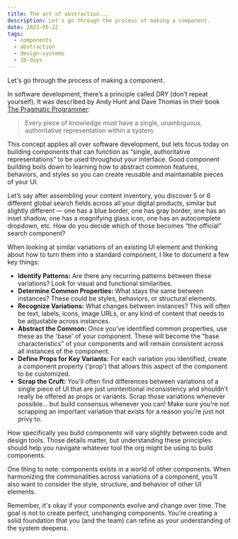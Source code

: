 ```yaml
---
title: The art of abstraction...
description: Let's go through the process of making a component.
date: 2023-05-22
tags:
  - components
  - abstraction
  - design-systems
  - 30-days
---
```


Let's go through the process of making a component.

In software development, there’s a principle called DRY (don’t repeat yourself). It was described by Andy Hunt and Dave Thomas in their book [The Pragmatic Programmer](https://www.amazon.com/Pragmatic-Programmer-journey-mastery-Anniversary-ebook/dp/B07VRS84D1/):

> Every piece of knowledge must have a single, unambiguous, authoritative representation within a system.

This concept applies all over software development, but lets focus today on building components that can function as “single, authoritative representations” to be used throughout your interface. Good component building boils down to learning how to abstract common features, behaviors, and styles so you can create reusable and maintainable pieces of your UI.

Let’s say after assembling your content inventory, you discover 5 or 6 different global search fields across all your digital products, similar but slightly different — one has a blue border, one has gray border, one has an inset shadow, one has a magnifying glass icon, one has an autocomplete dropdown, etc. How do you decide which of those becomes “the official” search component?

When looking at similar variations of an existing UI element and thinking about how to turn them into a standard component, I like to document a few key things:

- **Identify Patterns:** Are there any recurring patterns between these variations? Look for visual and functional similarities.
- **Determine Common Properties:** What stays the same between instances? These could be styles, behaviors, or structural elements.
- **Recognize Variations:** What changes between instances? This will often be text, labels, icons, image URLs, or any kind of content that needs to be adjustable across instances.
- **Abstract the Common:** Once you’ve identified common properties, use these as the 'base' of your component. These will become the “base characteristics” of your components and will remain consistent across all instances of the component.
- **Define Props for Key Variants:** For each variation you identified, create a component property ('prop') that allows this aspect of the component to be customized.
- **Scrap the Cruft:** You’ll often find differences between variations of a single piece of UI that are just unintentional inconsistency and shouldn’t really be offered as props or variants. Scrap those variations whenever possible… but build consensus whenever you can! Make sure you’re not scrapping an important variation that exists for a reason you’re just not privy to.

How specifically you build components will vary slightly between code and design tools. Those details matter, but understanding these principles should help you navigate whatever tool the org might be using to build components.

One thing to note: components exists in a world of other components. When harmonizing the commonalities across variations of a component, you’ll also want to consider the style, structure, and behavior of other UI elements.

Remember, it's okay if your components evolve and change over time. The goal is not to create perfect, unchanging components. You’re creating a solid foundation that you (and the team) can refine as your understanding of the system deepens.